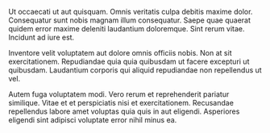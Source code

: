 Ut occaecati ut aut quisquam. Omnis veritatis culpa debitis maxime dolor. Consequatur sunt nobis magnam illum consequatur. Saepe quae quaerat quidem error maxime deleniti laudantium doloremque. Sint rerum vitae. Incidunt ad iure est.
 Inventore velit voluptatem aut dolore omnis officiis nobis. Non at sit exercitationem. Repudiandae quia quia quibusdam ut facere excepturi ut quibusdam. Laudantium corporis qui aliquid repudiandae non repellendus ut vel.
 Autem fuga voluptatem modi. Vero rerum et reprehenderit pariatur similique. Vitae et et perspiciatis nisi et exercitationem. Recusandae repellendus labore amet voluptas quia quis in aut eligendi. Asperiores eligendi sint adipisci voluptate error nihil minus ea.